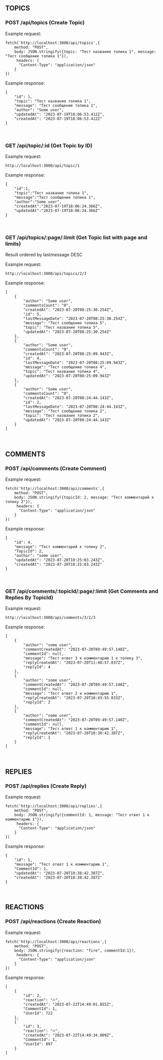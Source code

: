 ## TOPICS
### POST /api/topics (Create Topic)
Example request:
```
fetch('http://localhost:3000/api/topics',{
	method: "POST",
	body: JSON.stringify({topic: "Тест название топика 1", message: "Тест сообщение топика 1"}),
	 headers: {
      "Content-Type": "application/json"
    }
})
```
Example response:

```
{
    "id": 1,
    "topic": "Тест название топика 1",
    "message": "Тест сообщение топика 1",
    "author": "Some user",
    "updatedAt": "2023-07-19T18:06:53.412Z",
    "createdAt": "2023-07-19T18:06:53.412Z"
}
```
<br>

### GET /api/topic/:id (Get Topic by ID)

Example request:
```
http://localhost:3000/api/topic/1
```
Example response:

```
{
    "id":1,
    "topic":"Тест название топика 1",
    "message":"Тест сообщение топика 1",
    "author":"Some user",
    "createdAt":"2023-07-19T18:06:24.366Z",
    "updatedAt":"2023-07-19T18:06:24.366Z"
}

```
</br>

### GET /api/topics/:page/:limit (Get Topic list with page and limits)

Result ordered by lastmessage DESC

Example request:
```
http://localhost:3000/api/topics/2/3
```
Example response:

```
[
    {
        "author": "Some user",
        "commentsCount": "0",
        "createdAt": "2023-07-20T08:25:30.254Z",
        "id": 5,
        "lastMessageDate": "2023-07-20T08:25:30.254Z",
        "message": "Тест сообщение топика 5",
        "topic": "Тест название топика 5",
        "updatedAt": "2023-07-20T08:25:30.254Z"
    },
    {
        "author": "Some user",
        "commentsCount": "0",
        "createdAt": "2023-07-20T08:25:09.943Z",
        "id": 4,
        "lastMessageDate": "2023-07-20T08:25:09.943Z",
        "message": "Тест сообщение топика 4",
        "topic": "Тест название топика 4",
        "updatedAt": "2023-07-20T08:25:09.943Z"
    },
    {
        "author": "Some user",
        "commentsCount": "0",
        "createdAt": "2023-07-20T08:24:44.143Z",
        "id": 2,
        "lastMessageDate": "2023-07-20T08:24:44.143Z",
        "message": "Тест сообщение топика 2",
        "topic": "Тест название топика 2",
        "updatedAt": "2023-07-20T08:24:44.143Z"
    }
]

```
</br>

## COMMENTS
### POST /api/comments (Create Comment)

Example request:
```
fetch('http://localhost:3000/api/comments',{
	method: "POST",
	body: JSON.stringify({topicId: 2, message: "Тест комментарий к топику 2"}),
	 headers: {
      "Content-Type": "application/json"
    }
})
```
Example response:

```
{
    "id": 4,
    "message": "Тест комментарий к топику 2",
    "TopicId": 2,
    "author": "some user",
    "updatedAt": "2023-07-20T10:25:03.243Z",
    "createdAt": "2023-07-20T10:25:03.243Z"
}
```
<br>

### GET /api/comments/:topicId/:page/:limit (Get Comments and Replies By TopicId)

Example request:
```
http://localhost:3000/api/comments/3/2/3
```
Example response:

```
[
    {
        "author": "some user",
        "commentCreatedAt": "2023-07-20T09:49:57.140Z",
        "commentId": null,
        "message": "Тест ответ 3 к комментарию 1 к топику 3",
        "replyCreatedAt": "2023-07-20T11:48:57.037Z",
        "replyId": 4
    },
    {
        "author": "some user",
        "commentCreatedAt": "2023-07-20T09:49:57.140Z",
        "commentId": null,
        "message": "Тест ответ 2 к комментарию 1",
        "replyCreatedAt": "2023-07-20T10:43:55.033Z",
        "replyId": 2
    },
    {
        "author": "some user",
        "commentCreatedAt": "2023-07-20T09:49:57.140Z",
        "commentId": null,
        "message": "Тест ответ 1 к комментарию 1",
        "replyCreatedAt": "2023-07-20T10:38:42.387Z",
        "replyId": 1
    }
]
```
<br>

## REPLIES
### POST /api/replies (Create Reply)

Example request:
```
fetch('http://localhost:3000/api/replies',{
	method: "POST",
	body: JSON.stringify({commentId: 1, message: "Тест ответ 1 к комментарию 1"}),
	 headers: {
      "Content-Type": "application/json"
    }
})
```
Example response:

```
{
    "id": 1,
    "message": "Тест ответ 1 к комментарию 1",
    "CommentId": 1,
    "updatedAt": "2023-07-20T10:38:42.387Z",
    "createdAt": "2023-07-20T10:38:42.387Z"
}
```
<br>

## REACTIONS
### POST /api/reactions (Create Reaction)

Example request:
```
fetch('http://localhost:3000/api/reactions',{
	method: "POST",
	body: JSON.stringify({reaction: "fire", commentId:1}),
	 headers: {
      "Content-Type": "application/json"
    }
})
```
Example response:

```
[
    {
        "id": 2,
        "reaction": "🔥",
        "createdAt": "2023-07-22T14:49:01.855Z",
        "CommentId": 1,
        "UserId": 722
    },
    {
        "id": 3,
        "reaction": "🔥",
        "createdAt": "2023-07-22T14:49:34.809Z",
        "CommentId": 1,
        "UserId": 897
    }
]
```
<br>
